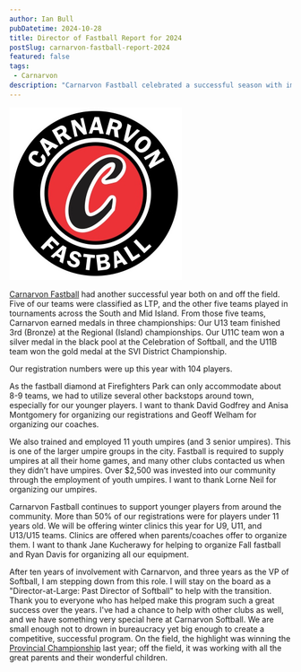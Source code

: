 ```yaml
---
author: Ian Bull
pubDatetime: 2024-10-28
title: Director of Fastball Report for 2024
postSlug: carnarvon-fastball-report-2024
featured: false
tags:
 - Carnarvon
description: "Carnarvon Fastball celebrated a successful season with impressive tournament performances, increased player registrations, and strong community involvement, as I reflect on my rewarding tenure and transition from the VP of Softball role."
---
```


![Carnarvon Logo](./carnarvonfastball2.jpeg)

[Carnarvon Fastball](https://carnarvon.ca/fastball/) had another successful year both on and off the field. Five of our teams were classified as LTP, and the other five teams played in tournaments across the South and Mid Island. From those five teams, Carnarvon earned medals in three championships: Our U13 team finished 3rd (Bronze) at the Regional (Island) championships. Our U11C team won a silver medal in the black pool at the Celebration of Softball, and the U11B team won the gold medal at the SVI District Championship.

Our registration numbers were up this year with 104 players.

As the fastball diamond at Firefighters Park can only accommodate about 8-9 teams, we had to utilize several other backstops around town, especially for our younger players. I want to thank David Godfrey and Anisa Montgomery for organizing our registrations and Geoff Welham for organizing our coaches.

We also trained and employed 11 youth umpires (and 3 senior umpires). This is one of the larger umpire groups in the city. Fastball is required to supply umpires at all their home games, and many other clubs contacted us when they didn’t have umpires. Over $2,500 was invested into our community through the employment of youth umpires. I want to thank Lorne Neil for organizing our umpires.

Carnarvon Fastball continues to support younger players from around the community. More than 50% of our registrations were for players under 11 years old. We will be offering winter clinics this year for U9, U11, and U13/U15 teams. Clinics are offered when parents/coaches offer to organize them. I want to thank Jane Kucherawy for helping to organize Fall fastball and Ryan Davis for organizing all our equipment.

After ten years of involvement with Carnarvon, and three years as the VP of Softball, I am stepping down from this role. I will stay on the board as a "Director-at-Large: Past Director of Softball" to help with the transition. Thank you to everyone who has helped make this program such a great success over the years. I've had a chance to help with other clubs as well, and we have something very special here at Carnarvon Softball. We are small enough not to drown in bureaucracy yet big enough to create a competitive, successful program. On the field, the highlight was winning the [Provincial Championship](/blog/2023/carnarvon-champions/carnarvon-champions) last year; off the field, it was working with all the great parents and their wonderful children.
